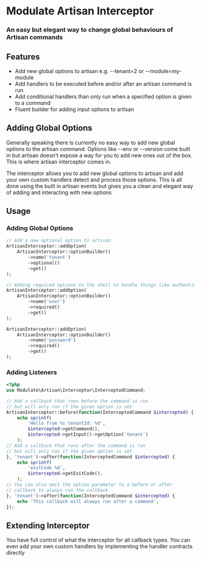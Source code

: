 # Modulate Artisan Interceptor
### An easy but elegant way to change global behaviours of Artisan commands

## Features

- Add new global options to artisan e.g. --tenant=2 or --module=my-module
- Add handlers to be executed before and/or after an artisan command is run
- Add conditional handlers than only run when a specified option is given to a command
- Fluent builder for adding input options to artisan

## Adding Global Options
Generally speaking there is currently no easy way to add new global options to the artisan command. Options like --env or --version come built in
but artisan doesn't expose a way for you to add new ones out of the box. This is where artisan interceptor comes in.

The interceptor allows you to add new global options to artisan and add your own custom handlers detect and process those options.
This is all done using the built in artisan events but gives you a clean and elegant way of adding and interacting with new options

## Usage

### Adding Global Options
```php
// Add a new optional option to artisan
ArtisanInterceptor::addOption(
    ArtisanInterceptor::optionBuilder()
        ->name('tenant')
        ->optional()
        ->get()
);

// Adding required options to the shell to handle things like authentication
ArtisanInterceptor::addOption(
    ArtisanInterceptor::optionBuilder()
        ->name('user')
        ->required()
        ->get()
);

ArtisanInterceptor::addOption(
    ArtisanInterceptor::optionBuilder()
        ->name('password')
        ->required()
        ->get()
);

```

### Adding Listeners
```php
<?php
use Modulate\Artisan\Interceptor\InterceptedCommand;

// Add a callback that runs before the command is run
// but will only run if the given option is set
ArtisanInterceptor::before(function(InterceptedCommand $intercepted) {
    echo sprintf(
        'Hello from %s tenantId: %d', 
        $intercepted->getCommand(),
        $intercepted->getInput()->getOption('tenant')
    );
// Add a callback that runs after the command is run
// but will only run if the given option is set
}, 'tenant')->after(function(InterceptedCommand $intercepted) {
    echo sprintf(
        'exitCode %d',
        $intercepted->getExitCode(),
    );
// You can also omit the option parameter to a before or after
// callback to always run the callback
}, 'tenant')->after(function(InterceptedCommand $intercepted) {
    echo 'This callback will always run after a command';
});
```

## Extending Interceptor
You have full control of what the interceptor for all callback types.
You can even add your own custom handlers by implementing the handler
contracts directly


